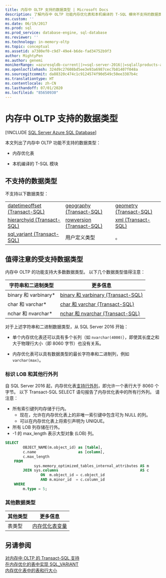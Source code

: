 ```yaml
---
title: 内存中 OLTP 支持的数据类型 | Microsoft Docs
description: 了解内存中 OLTP 功能内存优化表和本机编译的 T-SQL 模块不支持的数据类型。
ms.custom: ''
ms.date: 06/19/2017
ms.prod: sql
ms.prod_service: database-engine, sql-database
ms.reviewer: ''
ms.technology: in-memory-oltp
ms.topic: conceptual
ms.assetid: a7380ef0-c9d7-49e4-b6de-fad34752b9f3
author: MightyPen
ms.author: genemi
monikerRange: =azuresqldb-current||>=sql-server-2016||=sqlallproducts-allversions||>=sql-server-linux-2017||=azuresqldb-mi-current
ms.openlocfilehash: 324d9c27608bd5ee3e93a6987cec7b81407f048a
ms.sourcegitcommit: da88320c474c1c9124574f90d549c50ee3387b4c
ms.translationtype: HT
ms.contentlocale: zh-CN
ms.lasthandoff: 07/01/2020
ms.locfileid: "85650930"
---
```

# <a name="supported-data-types-for-in-memory-oltp"></a>内存中 OLTP 支持的数据类型
[!INCLUDE [SQL Server Azure SQL Database](../../includes/applies-to-version/sql-asdb.md)]

  本文列出了内存中 OLTP 功能不支持的数据类型：  
  
-   内存优化表  
  
-   本机编译的 T-SQL 模块  
  
## <a name="unsupported-data-types"></a>不支持的数据类型  
 不支持以下数据类型：  
  
||||  
|-|-|-|  
|[datetimeoffset (Transact-SQL)](../../t-sql/data-types/datetimeoffset-transact-sql.md)|[geography (Transact-SQL)](../../t-sql/spatial-geography/spatial-types-geography.md)|[geometry (Transact-SQL)](../../t-sql/spatial-geometry/spatial-types-geometry-transact-sql.md)|  
|[hierarchyid (Transact-SQL)](../../t-sql/data-types/hierarchyid-data-type-method-reference.md)|[rowversion (Transact-SQL)](../../t-sql/data-types/rowversion-transact-sql.md)|[xml (Transact-SQL)](../../t-sql/xml/xml-transact-sql.md)|  
|[sql_variant (Transact-SQL)](../../t-sql/data-types/sql-variant-transact-sql.md)|用户定义类型|。|  
  
## <a name="notable-supported-data-types"></a>值得注意的受支持数据类型  
 内存中 OLTP 的功能支持大多数数据类型。 以下几个数据类型值得注意：  
  
|字符串和二进制类型|更多信息|  
|-----------------------------|--------------------------|  
|binary 和 varbinary*|[binary 和 varbinary (Transact-SQL)](../../t-sql/data-types/binary-and-varbinary-transact-sql.md)|  
|char 和 varchar*|[char 和 varchar (Transact-SQL)](../../t-sql/data-types/char-and-varchar-transact-sql.md)|  
|nchar 和 nvarchar*|[nchar 和 nvarchar (Transact-SQL)](../../t-sql/data-types/nchar-and-nvarchar-transact-sql.md)|  
  
对于上述字符串和二进制数据类型，从 SQL Server 2016 开始：  
  
- 单个内存优化表还可以具有多个长列（如 `nvarchar(4000)`），即使其长度之和大于物理行大小（即 8060 字节）也没有关系。  
  
- 内存优化表可以具有数据类型的最长字符串和二进制列，例如 `varchar(max)`。  


### <a name="identify-lobs-and-other-columns-that-are-off-row"></a>标识 LOB 和其他行外列

自 SQL Server 2016 起，内存优化表[支持行外列](../../relational-databases/in-memory-oltp/table-and-row-size-in-memory-optimized-tables.md)，即允许一个表行大于 8060 个字节。 以下 Transact-SQL SELECT 语句报告了内存优化表中的所有行外列。 请注意：

- 所有索引键列均存储于行内。
  - 现在，允许在内存优化表上的非唯一索引键中包含可为 NULL 的列。
  - 可以在内存优化表上将索引声明为 UNIQUE。
- 所有 LOB 列存储在行外。
- -1 的 max_length 表示大型对象 (LOB) 列。


```sql
SELECT
        OBJECT_NAME(m.object_id) as [table],
        c.name                   as [column],
        c.max_length
    FROM
             sys.memory_optimized_tables_internal_attributes AS m
        JOIN sys.columns                                     AS c
                ON  m.object_id = c.object_id
                AND m.minor_id  = c.column_id
    WHERE
        m.type = 5;
```


### <a name="other-data-types"></a>其他数据类型


|其他类型|更多信息|  
|-----------------|--------------------------|  
|表类型|[内存优化表变量](../../relational-databases/in-memory-oltp/faster-temp-table-and-table-variable-by-using-memory-optimization.md)|  
  
## <a name="see-also"></a>另请参阅  
 [对内存中 OLTP 的 Transact-SQL 支持](../../relational-databases/in-memory-oltp/transact-sql-support-for-in-memory-oltp.md)   
 [在内存优化的表中实现 SQL_VARIANT](../../relational-databases/in-memory-oltp/implementing-sql-variant-in-a-memory-optimized-table.md)  
 [内存优化表中的表和行大小](../../relational-databases/in-memory-oltp/table-and-row-size-in-memory-optimized-tables.md)  
  
  

